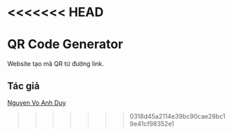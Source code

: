 <<<<<<< HEAD
=======
# QR Code Generator

Website tạo mã QR từ đường link.

## Tác giả

[Nguyen Vo Anh Duy](https://github.com/nguyenvoanhduy)
>>>>>>> 0318d45a2114e39bc90cae28bc19e41cf98352e1
